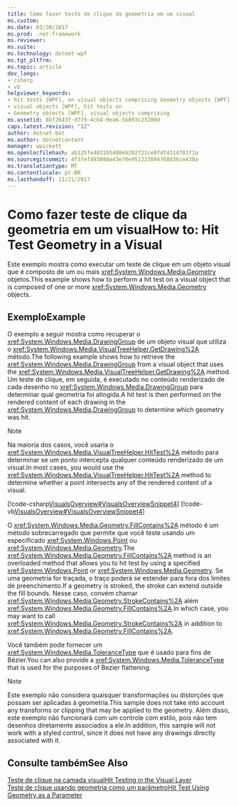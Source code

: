 ```yaml
---
title: Como fazer teste de clique da geometria em um visual
ms.custom: 
ms.date: 03/30/2017
ms.prod: .net-framework
ms.reviewer: 
ms.suite: 
ms.technology: dotnet-wpf
ms.tgt_pltfrm: 
ms.topic: article
dev_langs:
- csharp
- vb
helpviewer_keywords:
- hit tests [WPF], on visual objects comprising Geometry objects [WPF]
- visual objects [WPF], hit tests on
- Geometry objects [WPF], visual objects comprising
ms.assetid: 8bf2643f-d7f9-4cb4-9ea6-5b893c23200d
caps.latest.revision: "12"
author: dotnet-bot
ms.author: dotnetcontent
manager: wpickett
ms.openlocfilehash: ab125fe4031b5408eb202f21ce0fdf4314781f1a
ms.sourcegitcommit: 4f3fef493080a43e70e951223894768d36ce430a
ms.translationtype: MT
ms.contentlocale: pt-BR
ms.lasthandoff: 11/21/2017
---
```

# <a name="how-to-hit-test-geometry-in-a-visual"></a><span data-ttu-id="d7779-102">Como fazer teste de clique da geometria em um visual</span><span class="sxs-lookup"><span data-stu-id="d7779-102">How to: Hit Test Geometry in a Visual</span></span>
<span data-ttu-id="d7779-103">Este exemplo mostra como executar um teste de clique em um objeto visual que é composto de um ou mais <xref:System.Windows.Media.Geometry> objetos.</span><span class="sxs-lookup"><span data-stu-id="d7779-103">This example shows how to perform a hit test on a visual object that is composed of one or more <xref:System.Windows.Media.Geometry> objects.</span></span>  
  
## <a name="example"></a><span data-ttu-id="d7779-104">Exemplo</span><span class="sxs-lookup"><span data-stu-id="d7779-104">Example</span></span>  
 <span data-ttu-id="d7779-105">O exemplo a seguir mostra como recuperar o <xref:System.Windows.Media.DrawingGroup> de um objeto visual que utiliza o <xref:System.Windows.Media.VisualTreeHelper.GetDrawing%2A> método.</span><span class="sxs-lookup"><span data-stu-id="d7779-105">The following example shows how to retrieve the <xref:System.Windows.Media.DrawingGroup> from a visual object that uses the <xref:System.Windows.Media.VisualTreeHelper.GetDrawing%2A> method.</span></span> <span data-ttu-id="d7779-106">Um teste de clique, em seguida, é executado no conteúdo renderizado de cada desenho no <xref:System.Windows.Media.DrawingGroup> para determinar qual geometria foi atingida.</span><span class="sxs-lookup"><span data-stu-id="d7779-106">A hit test is then performed on the rendered content of each drawing in the <xref:System.Windows.Media.DrawingGroup> to determine which geometry was hit.</span></span>  
  
> [!NOTE]
>  <span data-ttu-id="d7779-107">Na maioria dos casos, você usaria o <xref:System.Windows.Media.VisualTreeHelper.HitTest%2A> método para determinar se um ponto intercepta qualquer conteúdo renderizado de um visual.</span><span class="sxs-lookup"><span data-stu-id="d7779-107">In most cases, you would use the <xref:System.Windows.Media.VisualTreeHelper.HitTest%2A> method to determine whether a point intersects any of the rendered content of a visual.</span></span>  
  
 [!code-csharp[VisualsOverview#VisualsOverviewSnippet4](../../../../samples/snippets/csharp/VS_Snippets_Wpf/VisualsOverview/CSharp/Window1.xaml.cs#visualsoverviewsnippet4)]
 [!code-vb[VisualsOverview#VisualsOverviewSnippet4](../../../../samples/snippets/visualbasic/VS_Snippets_Wpf/VisualsOverview/visualbasic/window1.xaml.vb#visualsoverviewsnippet4)]  
  
 <span data-ttu-id="d7779-108">O <xref:System.Windows.Media.Geometry.FillContains%2A> método é um método sobrecarregado que permite que você teste usando um especificado <xref:System.Windows.Point> ou <xref:System.Windows.Media.Geometry>.</span><span class="sxs-lookup"><span data-stu-id="d7779-108">The <xref:System.Windows.Media.Geometry.FillContains%2A> method is an overloaded method that allows you to hit test by using a specified <xref:System.Windows.Point> or <xref:System.Windows.Media.Geometry>.</span></span> <span data-ttu-id="d7779-109">Se uma geometria for traçada, o traço poderá se estender para fora dos limites de preenchimento.</span><span class="sxs-lookup"><span data-stu-id="d7779-109">If a geometry is stroked, the stroke can extend outside the fill bounds.</span></span> <span data-ttu-id="d7779-110">Nesse caso, convém chamar <xref:System.Windows.Media.Geometry.StrokeContains%2A> além <xref:System.Windows.Media.Geometry.FillContains%2A>.</span><span class="sxs-lookup"><span data-stu-id="d7779-110">In which case, you may want to call <xref:System.Windows.Media.Geometry.StrokeContains%2A> in addition to <xref:System.Windows.Media.Geometry.FillContains%2A>.</span></span>  
  
 <span data-ttu-id="d7779-111">Você também pode fornecer um <xref:System.Windows.Media.ToleranceType> que é usado para fins de Bézier.</span><span class="sxs-lookup"><span data-stu-id="d7779-111">You can also provide a <xref:System.Windows.Media.ToleranceType> that is used for the purposes of Bezier flattening.</span></span>  
  
> [!NOTE]
>  <span data-ttu-id="d7779-112">Este exemplo não considera quaisquer transformações ou distorções que possam ser aplicadas à geometria.</span><span class="sxs-lookup"><span data-stu-id="d7779-112">This sample does not take into account any transforms or clipping that may be applied to the geometry.</span></span> <span data-ttu-id="d7779-113">Além disso, este exemplo não funcionará com um controle com estilo, pois não tem desenhos diretamente associados a ele.</span><span class="sxs-lookup"><span data-stu-id="d7779-113">In addition, this sample will not work with a styled control, since it does not have any drawings directly associated with it.</span></span>  
  
## <a name="see-also"></a><span data-ttu-id="d7779-114">Consulte também</span><span class="sxs-lookup"><span data-stu-id="d7779-114">See Also</span></span>  
 [<span data-ttu-id="d7779-115">Teste de clique na camada visual</span><span class="sxs-lookup"><span data-stu-id="d7779-115">Hit Testing in the Visual Layer</span></span>](../../../../docs/framework/wpf/graphics-multimedia/hit-testing-in-the-visual-layer.md)  
 [<span data-ttu-id="d7779-116">Teste de clique usando geometria como um parâmetro</span><span class="sxs-lookup"><span data-stu-id="d7779-116">Hit Test Using Geometry as a Parameter</span></span>](../../../../docs/framework/wpf/graphics-multimedia/how-to-hit-test-using-geometry-as-a-parameter.md)
